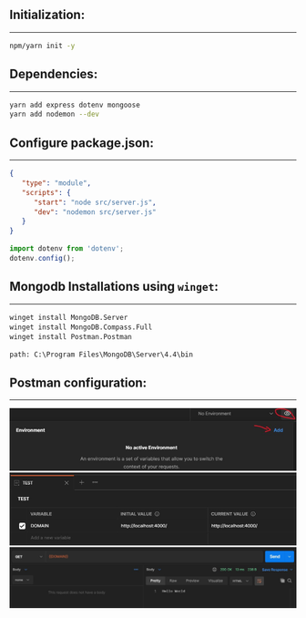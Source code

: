 ## Initialization:

---

```bash
npm/yarn init -y
```

## Dependencies:

---

```bash
yarn add express dotenv mongoose
yarn add nodemon --dev
```

## Configure package.json:

---

```json
{
   "type": "module",
   "scripts": {
      "start": "node src/server.js",
      "dev": "nodemon src/server.js"
   }
}
```

```ts
import dotenv from 'dotenv';
dotenv.config();
```

## Mongodb Installations using `winget`:

---

```cmd
winget install MongoDB.Server
winget install MongoDB.Compass.Full
winget install Postman.Postman
```

`path: C:\Program Files\MongoDB\Server\4.4\bin`

## Postman configuration:

---

![postman-1](./img/postman1.jpg)\
![postman-2](./img/postman2.jpg)\
![postman-3](./img/postman3.jpg)
